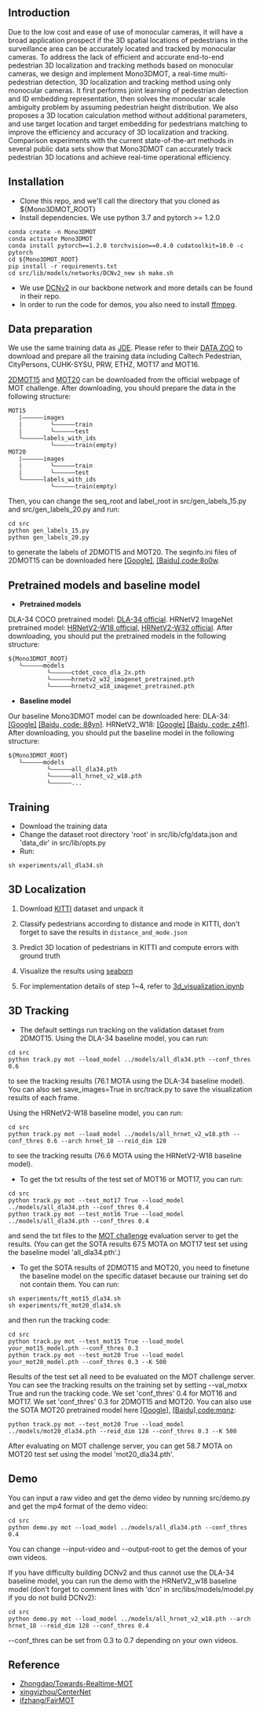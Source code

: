 ## Introduction
Due to the low cost and ease of use of monocular cameras, it will have a broad application prospect if the 3D spatial locations of pedestrians in the surveillance area can be accurately located and tracked by monocular cameras. To address the lack of efficient and accurate end-to-end pedestrian 3D localization and tracking methods based on monocular cameras, we design and implement Mono3DMOT, a real-time multi-pedestrian detection, 3D localization and tracking method using only monocular cameras. It first performs joint learning of pedestrian detection and ID embedding representation, then solves the monocular scale ambiguity problem by assuming pedestrian height distribution. We also proposes a 3D location calculation method without additional parameters, and use target location and target embedding for pedestrians matching to improve the efficiency and accuracy of 3D localization and tracking. Comparison experiments with the current state-of-the-art methods in several public data sets show that Mono3DMOT can accurately track pedestrian 3D locations and achieve real-time operational efficiency.

## Installation
* Clone this repo, and we'll call the directory that you cloned as ${Mono3DMOT_ROOT}
* Install dependencies. We use python 3.7 and pytorch >= 1.2.0
```
conda create -n Mono3DMOT
conda activate Mono3DMOT
conda install pytorch==1.2.0 torchvision==0.4.0 cudatoolkit=10.0 -c pytorch
cd ${Mono3DMOT_ROOT}
pip install -r requirements.txt
cd src/lib/models/networks/DCNv2_new sh make.sh
```
* We use [DCNv2](https://github.com/CharlesShang/DCNv2) in our backbone network and more details can be found in their repo. 
* In order to run the code for demos, you also need to install [ffmpeg](https://www.ffmpeg.org/).

## Data preparation

We use the same training data as [JDE](https://github.com/Zhongdao/Towards-Realtime-MOT). Please refer to their [DATA ZOO](https://github.com/Zhongdao/Towards-Realtime-MOT/blob/master/DATASET_ZOO.md) to download and prepare all the training data including Caltech Pedestrian, CityPersons, CUHK-SYSU, PRW, ETHZ, MOT17 and MOT16. 

[2DMOT15](https://motchallenge.net/data/2D_MOT_2015/) and [MOT20](https://motchallenge.net/data/MOT20/) can be downloaded from the official webpage of MOT challenge. After downloading, you should prepare the data in the following structure:
```
MOT15
   |——————images
   |        └——————train
   |        └——————test
   └——————labels_with_ids
            └——————train(empty)
MOT20
   |——————images
   |        └——————train
   |        └——————test
   └——————labels_with_ids
            └——————train(empty)
```
Then, you can change the seq_root and label_root in src/gen_labels_15.py and src/gen_labels_20.py and run:
```
cd src
python gen_labels_15.py
python gen_labels_20.py
```
to generate the labels of 2DMOT15 and MOT20. The seqinfo.ini files of 2DMOT15 can be downloaded here [[Google]](https://drive.google.com/open?id=1kJYySZy7wyETH4fKMzgJrYUrTfxKlN1w), [[Baidu],code:8o0w](https://pan.baidu.com/s/1zb5tBW7-YTzWOXpd9IzS0g).

## Pretrained models and baseline model
* **Pretrained models**

DLA-34 COCO pretrained model: [DLA-34 official](https://drive.google.com/file/d/1pl_-ael8wERdUREEnaIfqOV_VF2bEVRT/view).
HRNetV2 ImageNet pretrained model: [HRNetV2-W18 official](https://1drv.ms/u/s!Aus8VCZ_C_33cMkPimlmClRvmpw), [HRNetV2-W32 official](https://1drv.ms/u/s!Aus8VCZ_C_33dYBMemi9xOUFR0w).
After downloading, you should put the pretrained models in the following structure:
```
${Mono3DMOT_ROOT}
   └——————models
           └——————ctdet_coco_dla_2x.pth
           └——————hrnetv2_w32_imagenet_pretrained.pth
           └——————hrnetv2_w18_imagenet_pretrained.pth
```
* **Baseline model**

Our baseline Mono3DMOT model can be downloaded here: DLA-34: [[Google]](https://drive.google.com/open?id=1udpOPum8fJdoEQm6n0jsIgMMViOMFinu) [[Baidu, code: 88yn]](https://pan.baidu.com/s/1YQGulGblw_hrfvwiO6MIvA). HRNetV2_W18: [[Google]](https://drive.google.com/open?id=182EHCOSzVVopvAqAXN5o6XHX4PEyLjZT) [[Baidu, code: z4ft]](https://pan.baidu.com/s/1h1qwn8dyJmKj_nZi5H3NAQ).
After downloading, you should put the baseline model in the following structure:
```
${Mono3DMOT_ROOT}
   └——————models
           └——————all_dla34.pth
           └——————all_hrnet_v2_w18.pth
           └——————...
```

## Training
* Download the training data
* Change the dataset root directory 'root' in src/lib/cfg/data.json and 'data_dir' in src/lib/opts.py
* Run:
```
sh experiments/all_dla34.sh
```

## 3D Localization
1. Download [KITTI](http://www.cvlibs.net/datasets/kitti/eval_object.php?obj_benchmark=3d) dataset and unpack it

2. Classify pedestrians according to distance and mode in KITTI, don't forget to save the results in `distance_and_mode.json`

3. Predict 3D location of pedestrians in KITTI and compute errors with ground truth

4. Visualize the results using [seaborn](https://seaborn.pydata.org/)

5. For implementation details of step 1~4, refer to [3d_visualization.ipynb](notebook/3d_visualization.ipynb)

## 3D Tracking
* The default settings run tracking on the validation dataset from 2DMOT15. Using the DLA-34 baseline model, you can run:
```
cd src
python track.py mot --load_model ../models/all_dla34.pth --conf_thres 0.6
```
to see the tracking results (76.1 MOTA using the DLA-34 baseline model). You can also set save_images=True in src/track.py to save the visualization results of each frame. 

Using the HRNetV2-W18 baseline model, you can run:
```
cd src
python track.py mot --load_model ../models/all_hrnet_v2_w18.pth --conf_thres 0.6 --arch hrnet_18 --reid_dim 128
```
to see the tracking results (76.6 MOTA using the HRNetV2-W18 baseline model).

* To get the txt results of the test set of MOT16 or MOT17, you can run:
```
cd src
python track.py mot --test_mot17 True --load_model ../models/all_dla34.pth --conf_thres 0.4
python track.py mot --test_mot16 True --load_model ../models/all_dla34.pth --conf_thres 0.4
```
and send the txt files to the [MOT challenge](https://motchallenge.net) evaluation server to get the results. (You can get the SOTA results 67.5 MOTA on MOT17 test set using the baseline model 'all_dla34.pth'.)

* To get the SOTA results of 2DMOT15 and MOT20, you need to finetune the baseline model on the specific dataset because our training set do not contain them. You can run:
```
sh experiments/ft_mot15_dla34.sh
sh experiments/ft_mot20_dla34.sh
```
and then run the tracking code:
```
cd src
python track.py mot --test_mot15 True --load_model your_mot15_model.pth --conf_thres 0.3
python track.py mot --test_mot20 True --load_model your_mot20_model.pth --conf_thres 0.3 --K 500
```
Results of the test set all need to be evaluated on the MOT challenge server. You can see the tracking results on the training set by setting --val_motxx True and run the tracking code. We set 'conf_thres' 0.4 for MOT16 and MOT17. We set 'conf_thres' 0.3 for 2DMOT15 and MOT20. You can also use the SOTA MOT20 pretrained model here [[Google]](https://drive.google.com/open?id=1GInbQoCtp1KHVrhzEof77Wt07fvwHcXb), [[Baidu],code:mqnz](https://pan.baidu.com/s/1c0reh3XDnbeoPZ4zFIvzGg):
```
python track.py mot --test_mot20 True --load_model ../models/mot20_dla34.pth --reid_dim 128 --conf_thres 0.3 --K 500
```
After evaluating on MOT challenge server, you can get 58.7 MOTA on MOT20 test set using the model 'mot20_dla34.pth'.

## Demo
You can input a raw video and get the demo video by running src/demo.py and get the mp4 format of the demo video:
```
cd src
python demo.py mot --load_model ../models/all_dla34.pth --conf_thres 0.4
```
You can change --input-video and --output-root to get the demos of your own videos.

If you have difficulty building DCNv2 and thus cannot use the DLA-34 baseline model, you can run the demo with the HRNetV2_w18 baseline model (don't forget to comment lines with 'dcn' in src/libs/models/model.py if you do not build DCNv2): 
```
cd src
python demo.py mot --load_model ../models/all_hrnet_v2_w18.pth --arch hrnet_18 --reid_dim 128 --conf_thres 0.4
```
--conf_thres can be set from 0.3 to 0.7 depending on your own videos.

## Reference
* [Zhongdao/Towards-Realtime-MOT](https://github.com/Zhongdao/Towards-Realtime-MOT)
* [xingyizhou/CenterNet](https://github.com/xingyizhou/CenterNet)
* [ifzhang/FairMOT](https://github.com/ifzhang/FairMOT)
